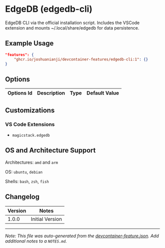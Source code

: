 
# EdgeDB (edgedb-cli)

EdgeDB CLI via the official installation script. Includes the VSCode extension and mounts ~/.local/share/edgedb for data persistence.

## Example Usage

```json
"features": {
    "ghcr.io/joshuanianji/devcontainer-features/edgedb-cli:1": {}
}
```

## Options

| Options Id | Description | Type | Default Value |
|-----|-----|-----|-----|


## Customizations

### VS Code Extensions

- `magicstack.edgedb`

## OS and Architecture Support

Architectures: `amd` and `arm`

OS: `ubuntu`, `debian`

Shells: `bash`, `zsh`, `fish`

## Changelog

| Version | Notes           |
| ------- | --------------- |
| 1.0.0   | Initial Version |


---

_Note: This file was auto-generated from the [devcontainer-feature.json](https://github.com/joshuanianji/devcontainer-features/blob/main/src/edgedb-cli/devcontainer-feature.json).  Add additional notes to a `NOTES.md`._

